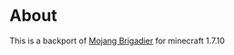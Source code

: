 # About
This is a backport of [Mojang Brigadier](https://github.com/Mojang/brigadier) for minecraft 1.7.10
